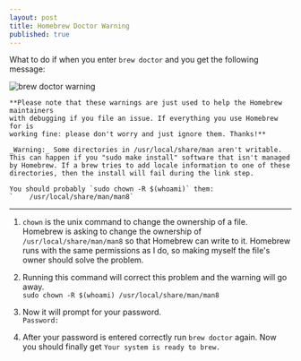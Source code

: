 ```yaml
---
layout: post
title: Homebrew Doctor Warning
published: true
---
```


What to do if when you enter `brew doctor` and you get the following message:  

![brew doctor warning]({{site.baseurl}}/_posts/brew-doctor-warning.png)

```
**Please note that these warnings are just used to help the Homebrew maintainers
with debugging if you file an issue. If everything you use Homebrew for is
working fine: please don't worry and just ignore them. Thanks!**

_Warning:_ Some directories in /usr/local/share/man aren't writable.
This can happen if you "sudo make install" software that isn't managed
by Homebrew. If a brew tries to add locale information to one of these
directories, then the install will fail during the link step.

You should probably `sudo chown -R $(whoami)` them:  
`    /usr/local/share/man/man8`
```
------------------------------

1. `chown` is the unix command to change the ownership of a file.  
Homebrew is asking to change the ownership of `/usr/local/share/man/man8` so that Homebrew can write to it. Homebrew runs with the same permissions as I do, so making myself the file's owner should solve the problem.

2. Running this command will correct this problem and the warning will go away.  
`sudo chown -R $(whoami) /usr/local/share/man/man8`

3. Now it will prompt for your password.  
`Password:`

4. After your password is entered correctly run `brew doctor` again. Now you should finally get `Your system is ready to brew.`
